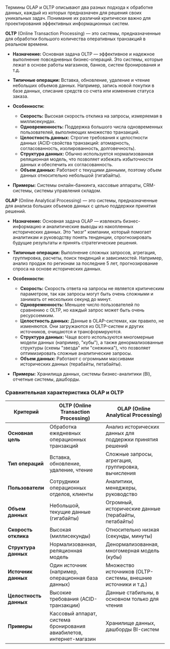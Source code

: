 
Термины OLAP и OLTP описывают два разных подхода к обработке данных, каждый из которых предназначен для решения своих уникальных задач. Понимание их различий критически важно для проектирования эффективных информационных систем.

**OLTP** (Online Transaction Processing) — это системы, предназначенные для обработки большого количества оперативных транзакций в реальном времени.

- **Назначение:** Основная задача OLTP — эффективное и надежное выполнение повседневных бизнес-операций. Это системы, которые лежат в основе работы магазинов, банков, систем бронирования и т.д.
    
- **Типичные операции:** Вставка, обновление, удаление и чтение небольших объемов данных. Например, запись новой покупки в базе данных, списание средств со счета или изменение статуса заказа.
    
- **Особенности:**
    - **Скорость:** Высокая скорость отклика на запросы, измеряемая в миллисекундах.
    - **Одновременность:** Поддержка большого числа одновременных пользователей, выполняющих множество транзакций.
    - **Целостность данных:** Строгие требования к целостности данных (ACID-свойства транзакций: атомарность, согласованность, изолированность, долговечность).
    - **Структура данных:** Обычно используется нормализованная реляционная модель, что позволяет избежать избыточности данных и обеспечить их согласованность.
    - **Объем данных:** Работают с текущими данными, поэтому объем данных относительно небольшой (гигабайты).


- **Примеры:** Системы онлайн-банкинга, кассовые аппараты, CRM-системы, системы управления складом.


**OLAP** (Online Analytical Processing) — это системы, предназначенные для анализа больших объемов данных с целью поддержки принятия решений.

- **Назначение:** Основная задача OLAP — извлекать бизнес-информацию и аналитические выводы из накопленных исторических данных. Это "мозг" компании, который помогает аналитикам и руководству понять тенденции, спрогнозировать будущие результаты и принять стратегические решения.
    
- **Типичные операции:** Выполнение сложных запросов, агрегация, группировка, расчеты, поиск тенденций и зависимостей. Например, анализ продаж по регионам за последние 5 лет, прогнозирование спроса на основе исторических данных.
    
- **Особенности:**
    
    - **Скорость:** Скорость ответа на запросы не является критическим параметром, так как запросы могут быть очень сложными и занимать от нескольких секунд до минут.
    - **Одновременность:** Меньшее число пользователей по сравнению с OLTP, но каждый запрос может быть очень ресурсоемким.
    - **Целостность данных:** Данные в OLAP-системах, как правило, не изменяются. Они загружаются из OLTP-систем и других источников, очищаются и трансформируются.
    - **Структура данных:** Чаще всего используются многомерные модели данных (например, "кубы"), а также денормализованные структуры (схемы "звезда" или "снежинка"), что позволяет оптимизировать сложные аналитические запросы.
    - **Объем данных:** Работают с огромными массивами исторических данных (терабайты, петабайты).
        
- **Примеры:** Хранилища данных, системы бизнес-аналитики (BI), отчетные системы, дашборды.


### Сравнительная характеристика OLAP и OLTP

|Критерий|OLTP (Online Transaction Processing)|OLAP (Online Analytical Processing)|
|---|---|---|
|**Основная цель**|Обработка ежедневных операционных транзакций|Анализ исторических данных для поддержки принятия решений|
|**Тип операций**|Вставка, обновление, удаление, чтение|Сложные запросы, агрегация, группировка, вычисления|
|**Пользователи**|Сотрудники операционных отделов, клиенты|Аналитики, менеджеры, руководство|
|**Объем данных**|Небольшой, текущие данные (гигабайты)|Огромный, исторические данные (терабайты, петабайты)|
|**Скорость отклика**|Высокая (миллисекунды)|Относительно низкая (секунды, минуты)|
|**Структура данных**|Нормализованная, реляционная модель|Денормализованная, многомерная модель (кубы)|
|**Источник данных**|Один источник (например, операционная база данных)|Множество источников (OLTP-системы, внешние источники и т.д.)|
|**Целостность данных**|Высокие требования (ACID-транзакции)|Данные стабильны, в основном только для чтения|
|**Примеры**|Кассовый аппарат, система бронирования авиабилетов, интернет-магазин|Хранилище данных, дашборды BI-систем|
